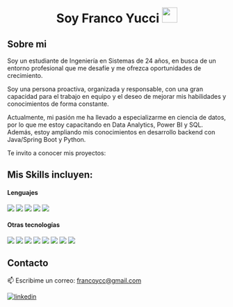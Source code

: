 <h1 align="center"><b>Soy Franco Yucci </b><img src="https://media.giphy.com/media/hvRJCLFzcasrR4ia7z/giphy.gif" width="35"></h1>

## Sobre mi

Soy un estudiante de Ingeniería en Sistemas de 24 años, en busca de un entorno profesional que me desafíe y me ofrezca oportunidades de crecimiento.

Soy una persona proactiva, organizada y responsable, con una gran capacidad para el trabajo en equipo y el deseo de mejorar mis habilidades y conocimientos de forma constante.

Actualmente, mi pasión me ha llevado a especializarme en ciencia de datos, por lo que me estoy capacitando en Data Analytics, Power BI y SQL. Además, estoy ampliando mis conocimientos en desarrollo backend con Java/Spring Boot y Python.

Te invito a conocer mis proyectos:

## Mis Skills incluyen:

<h4> Lenguajes </h4>
<span> 
  <img src="https://img.shields.io/badge/HTML5-E34F26?style=for-the-badge&logo=html5&logoColor=white">
  <img src="https://img.shields.io/badge/CSS3-1572B6?style=for-the-badge&logo=css3&logoColor=white">
  <img src="https://img.shields.io/badge/C++%20-%2300599C.svg?style=for-the-badge&logo=c%2B%2B&logoColor=white">
  <img src="https://img.shields.io/badge/Java-ED8B00?style=for-the-badge&logo=java&logoColor=white">
  <img src="https://img.shields.io/badge/python-3670A0?style=for-the-badge&logo=python&logoColor=ffdd54">
 


</span>


<h4> Otras tecnologías </h4>
<span>
  <img src="https://img.shields.io/badge/Git-F05032?style=for-the-badge&logo=git&logoColor=white">
  <img src="https://img.shields.io/badge/cassandra-%231287B1.svg?style=for-the-badge&logo=apache-cassandra&logoColor=white">
  <img src="https://img.shields.io/badge/postgres-%23316192.svg?style=for-the-badge&logo=postgresql&logoColor=white">
  <img src="https://img.shields.io/badge/Microsoft%20SQL%20Server-CC2927?style=for-the-badge&logo=microsoft%20sql%20server&logoColor=white">
  <img src="https://img.shields.io/badge/MongoDB-%234ea94b.svg?style=for-the-badge&logo=mongodb&logoColor=white">
  <img src="https://img.shields.io/badge/MySQL-00000F?style=for-the-badge&logo=mysql&logoColor=white">
  <img src="https://img.shields.io/badge/Linux-FCC624?style=for-the-badge&logo=linux&logoColor=black">
  <img src="https://img.shields.io/badge/power_bi-F2C811?style=for-the-badge&logo=powerbi&logoColor=black">




</span>

## Contacto
📫 Escribime un correo: <a href="francoycc@gmail.com">francoycc@gmail.com</a>

<a href="https://linkedin.com/in/francoyucci" target="_blank">
<img src="https://img.shields.io/badge/linkedin:  francoyucci-%2300acee.svg?color=405DE6&style=for-the-badge&logo=linkedin&logoColor=white" alt=linkedin style="margin-bottom: 5px;"/>
</a>


